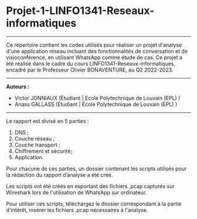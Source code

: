 # Projet-1-LINFO1341-Reseaux-informatiques
---

Ce répertoire contient les codes utilisés pour réaliser un projet d'analyse d'une application réseau incluant des fonctionnalités de conversation et de visioconférence, en utilisant WhatsApp comme étude de cas. Ce projet a été réalisé dans le cadre du cours LINFO1341-Reseaux-informatiques, encadré par le Professeur Olivier BONAVENTURE, au Q2 2022-2023.

---

**Auteurs :**

- Victor JONNIAUX (Étudiant | Ecole Polytechnique de Louvain (EPL) )
- Anass GALLASS (Étudiant | Ecole Polytechnique de Louvain (EPL) )

---

Le rapport est divisé en 5 parties : 

1. DNS ;
2. Couche réseau ;
3. Couche transport ;
4. Chiffrement et sécurité; 
5. Application.

Pour chacune de ces parties, un dossier contenant les scripts utilisés pour la rédaction du rapport d’analyse a été créé.

Les scripts ont été créés en exportant des fichiers .pcap capturés sur Wireshark lors de l'utilisation de WhatsApp sur ordinateur.

Pour utiliser ces scripts, téléchargez le dossier correspondant à la partie d'intérêt, insérer les fichiers .pcap nécessaires à l'analyse.

